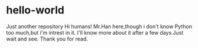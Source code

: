 # hello-world
Just another repository
Hi humans!
Mr.Han here,though i don't know Python too much,but i'm intrest in it.
I'll know more about it after a few days.Just wait and see.
Thank you for read.
